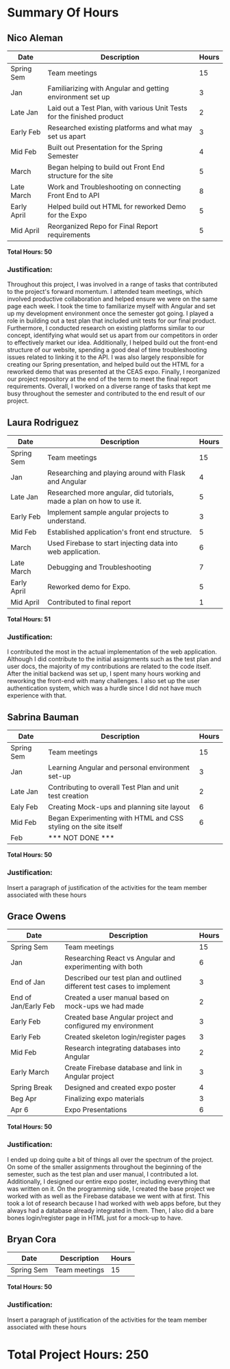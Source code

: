 # Summary Of Hours

## Nico Aleman

| Date       | Description                                                                  | Hours |
| ---------- | ---------------------------------------------------------------------------- | ----- |
| Spring Sem  | Team meetings                                                               | 15    |
| Jan         | Familiarizing with Angular and getting environment set up                   | 3     |
| Late Jan    | Laid out a Test Plan, with various Unit Tests for the finished product      | 2     |
| Early Feb   | Researched existing platforms and what may set us apart 				    | 3 	|
| Mid Feb 	  | Built out Presentation for the Spring Semester 								| 4 	|
| March 	  | Began helping to build out Front End structure for the site 				| 5 	|
| Late March  | Work and Troubleshooting on connecting Front End to API 					| 8 	|
| Early April | Helped build out HTML for reworked Demo for the Expo 						| 5 	|
| Mid April   | Reorganized Repo for Final Report requirements 								| 5 	|


**Total Hours: 50**

### Justification:
Throughout this project, I was involved in a range of tasks that contributed to the project's forward momentum. I attended team meetings, which involved productive collaboration and helped ensure we were on the same page each week. I took the time to familiarize myself with Angular and set up my development environment once the semester got going. I played a role in building out a test plan that included unit tests for our final product. Furthermore, I conducted research on existing platforms similar to our concept, identifying what would set us apart from our competitors in order to effectively market our idea. Additionally, I helped build out the front-end structure of our website, spending a good deal of time troubleshooting issues related to linking it to the API. I was also largely responsible for creating our Spring presentation, and helped build out the HTML for a reworked demo that was presented at the CEAS expo. Finally, I reorganized our project repository at the end of the term to meet the final report requirements. Overall, I worked on a diverse range of tasks that kept me busy throughout the semester and contributed to the end result of our project.

## Laura Rodriguez
| Date       | Description                                                                  | Hours |
| ---------- | ---------------------------------------------------------------------------- | ----- |
| Spring Sem | Team meetings                                                                | 15    |
| Jan         | Researching and playing around with Flask and Angular                       | 4   |
| Late Jan    | Researched more angular, did tutorials, made a plan on how to use it.       | 5     |
| Early Feb   | Implement sample angular projects to understand.        				    | 3 	|
| Mid Feb 	  | Established application's front end structure.								| 5 	|
| March 	  | Used Firebase to start injecting data into web application.			     	| 6 	|
| Late March  | Debugging and Troubleshooting	                                            | 7 	|
| Early April | Reworked demo for Expo.                             						| 5 	|
| Mid April   | Contributed to final report                     							| 1 	|
**Total Hours: 51**

### Justification:
I contributed the most in the actual implementation of the web application. Although I did contribute to the initial assignments such as the test plan and user docs, the majority of my contributions are related to the code itself. After the initial backend was set up, I spent many hours working and reworking the front-end with many challenges. I also set up the user authentication system, which was a hurdle since I did not have much experience with that. 

## Sabrina Bauman
| Date       | Description                                                                  | Hours |
| ---------- | ---------------------------------------------------------------------------- | ----- |
| Spring Sem | Team meetings                                                                | 15    |
| Jan | Learning Angular and personal environment set-up | 3 |
| Late Jan | Contributing to overall Test Plan and unit test creation | 2 |
| Ealy Feb | Creating Mock-ups and planning site layout | 6 |
| Mid Feb | Began Experimenting with HTML and CSS styling on the site itself | 6 |
| Feb | *** NOT DONE ***

**Total Hours: 50**

### Justification:
Insert a paragraph of justification of the activities for the team member associated with these hours

## Grace Owens
| Date       | Description                                                                  | Hours |
| ---------- | ---------------------------------------------------------------------------- | ----- |
| Spring Sem  | Team meetings                                                                | 15    |
| Jan | Researching React vs Angular and experimenting with both | 6 |
| End of Jan | Described our test plan and outlined different test cases to implement | 3 |
| End of Jan/Early Feb | Created a user manual based on mock-ups we had made | 2 |
| Early Feb | Created base Angular project and configured my environment | 3 |
| Early Feb | Created skeleton login/register pages | 3 |
| Mid Feb | Research integrating databases into Angular | 2 |
| Early March | Create Firebase database and link in Angular project | 3 |
| Spring Break | Designed and created expo poster | 4 |
| Beg Apr | Finalizing expo materials | 3 |
| Apr 6 | Expo Presentations | 6 |


**Total Hours: 50**

### Justification:
I ended up doing quite a bit of things all over the spectrum of the project. On some of the smaller assignments throughout the beginning of the semester, such as the test plan and user manual, I contributed a lot. Additionally, I designed our entire expo poster, including everything that was written on it. On the programming side, I created the base project we worked with as well as the Firebase database we went with at first. This took a lot of research because I had worked with web apps before, but they always had a database already integrated in them. Then, I also did a bare bones login/register page in HTML just for a mock-up to have.

## Bryan Cora
| Date       | Description                                                                  | Hours |
| ---------- | ---------------------------------------------------------------------------- | ----- |
| Spring Sem | Team meetings                                                                | 15    |

**Total Hours: 50**

### Justification:
Insert a paragraph of justification of the activities for the team member associated with these hours


# Total Project Hours: 250
